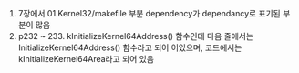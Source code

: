 1. 7장에서 01.Kernel32/makefile 부분 dependency가 dependancy로 표기된 부분이 많음
2. p232 ~ 233. kInitializeKernel64Address() 함수인데 다음 줄에서는 InitializeKernel64Address() 함수라고 되어 어있으며, 코드에서는 kInitializeKernel64Area라고 되어 있음
